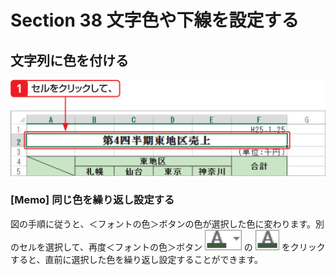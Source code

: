 # Section 38 文字色や下線を設定する

## 文字列に色を付ける

![](001.png)

### [Memo] 同じ色を繰り返し設定する

図の手順に従うと、＜フォントの色＞ボタンの色が選択した色に変わります。別のセルを選択して、再度＜フォントの色＞ボタン ![](icon_fcolor_down.png) の ![](icon_fcolor.png) をクリックすると、直前に選択した色を繰り返し設定することができます。
